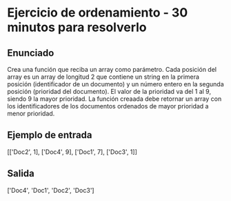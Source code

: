 # Ejercicio de ordenamiento - 30 minutos para resolverlo

## Enunciado

Crea una función que reciba un array como parámetro.
Cada posición del array es un array de longitud 2 que contiene un string en la primera posición (identificador de un documento) y un número entero en la segunda posición (prioridad del documento). El valor de la prioridad va del 1 al 9, siendo 9 la mayor prioridad.
La función creaada debe retornar un array con los identificadores de los documentos ordenados de mayor prioridad a menor prioridad.

## Ejemplo de entrada

[['Doc2', 1], ['Doc4', 9], ['Doc1', 7], ['Doc3', 1]]

## Salida

['Doc4', 'Doc1', 'Doc2', 'Doc3']
